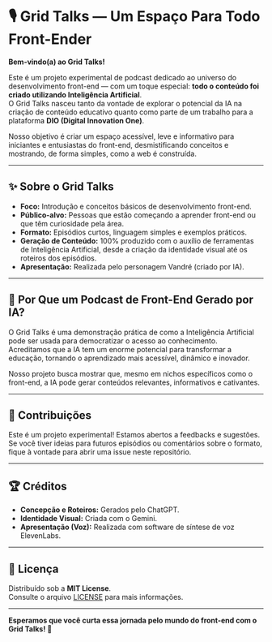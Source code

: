 # 🎙️ Grid Talks — Um Espaço Para Todo Front-Ender

**Bem-vindo(a) ao Grid Talks!**

Este é um projeto experimental de podcast dedicado ao universo do desenvolvimento front-end — com um toque especial: **todo o conteúdo foi criado utilizando Inteligência Artificial**.  
O Grid Talks nasceu tanto da vontade de explorar o potencial da IA na criação de conteúdo educativo quanto como parte de um trabalho para a plataforma **DIO (Digital Innovation One)**.

Nosso objetivo é criar um espaço acessível, leve e informativo para iniciantes e entusiastas do front-end, desmistificando conceitos e mostrando, de forma simples, como a web é construída.

---

## ✨ Sobre o Grid Talks

- **Foco:** Introdução e conceitos básicos de desenvolvimento front-end.
- **Público-alvo:** Pessoas que estão começando a aprender front-end ou que têm curiosidade pela área.
- **Formato:** Episódios curtos, linguagem simples e exemplos práticos.
- **Geração de Conteúdo:** 100% produzido com o auxílio de ferramentas de Inteligência Artificial, desde a criação da identidade visual até os roteiros dos episódios.
- **Apresentação:** Realizada pelo personagem Vandré (criado por IA).

---

## 🤖 Por Que um Podcast de Front-End Gerado por IA?

O Grid Talks é uma demonstração prática de como a Inteligência Artificial pode ser usada para democratizar o acesso ao conhecimento.  
Acreditamos que a IA tem um enorme potencial para transformar a educação, tornando o aprendizado mais acessível, dinâmico e inovador.

Nosso projeto busca mostrar que, mesmo em nichos específicos como o front-end, a IA pode gerar conteúdos relevantes, informativos e cativantes.

---

## 🤝 Contribuições

Este é um projeto experimental! Estamos abertos a feedbacks e sugestões.  
Se você tiver ideias para futuros episódios ou comentários sobre o formato, fique à vontade para abrir uma issue neste repositório.

---

## 🏆 Créditos

- **Concepção e Roteiros:** Gerados pelo ChatGPT.
- **Identidade Visual:** Criada com o Gemini.
- **Apresentação (Voz):** Realizada com software de síntese de voz ElevenLabs.

---

## 📜 Licença

Distribuído sob a **MIT License**.  
Consulte o arquivo [LICENSE](LICENSE) para mais informações.

---

**Esperamos que você curta essa jornada pelo mundo do front-end com o Grid Talks! 🚀**
